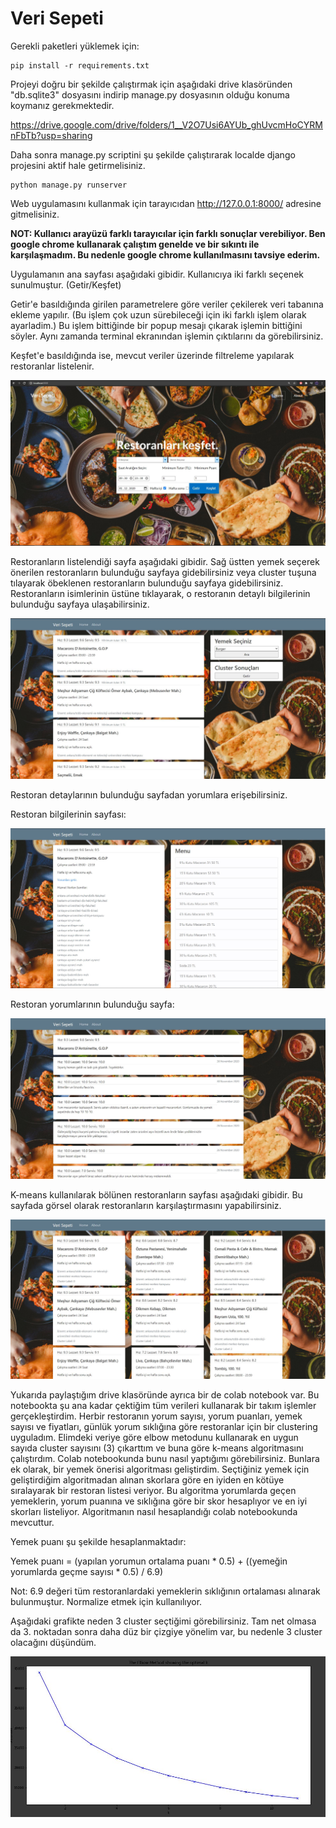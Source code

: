 # Veri Sepeti

Gerekli paketleri yüklemek için:

```
pip install -r requirements.txt
```

Projeyi doğru bir şekilde çalıştırmak için aşağıdaki drive klasöründen "db.sqlite3" dosyasını indirip manage.py dosyasının olduğu konuma koymanız gerekmektedir.

https://drive.google.com/drive/folders/1__V2O7Usi6AYUb_ghUvcmHoCYRMnFbTb?usp=sharing

Daha sonra manage.py scriptini şu şekilde çalıştırarak localde django projesini aktif hale getirmelisiniz.

```
python manage.py runserver
```

Web uygulamasını kullanmak için tarayıcıdan http://127.0.0.1:8000/ adresine gitmelisiniz.

**NOT: Kullanıcı arayüzü farklı tarayıcılar için farklı sonuçlar verebiliyor. Ben google chrome kullanarak çalıştım genelde ve bir sıkıntı ile karşılaşmadım. Bu nedenle google chrome kullanılmasını tavsiye ederim.**

Uygulamanın ana sayfası aşağıdaki gibidir. Kullanıcıya iki farklı seçenek sunulmuştur. (Getir/Keşfet)

Getir'e basıldığında girilen parametrelere göre veriler çekilerek veri tabanına ekleme yapılır. (Bu işlem çok uzun sürebileceği için iki farklı işlem olarak ayarladim.) Bu işlem bittiğinde bir popup mesajı çıkarak işlemin bittiğini söyler. Aynı zamanda terminal ekranından işlemin çıktılarını da görebilirsiniz.

Keşfet'e basıldığında ise, mevcut veriler üzerinde filtreleme yapılarak restoranlar listelenir.

![Screenshot](ss/home_page.JPG)


Restoranların listelendiği sayfa aşağıdaki gibidir. Sağ üstten yemek seçerek önerilen restoranların bulunduğu sayfaya gidebilirsiniz veya cluster tuşuna tılayarak öbeklenen restoranların bulunduğu sayfaya gidebilirsiniz. Restoranların isimlerinin üstüne tıklayarak, o restoranın detaylı bilgilerinin bulunduğu sayfaya ulaşabilirsiniz.

![Screenshot](ss/res_list_page.JPG)


Restoran detaylarının bulunduğu sayfadan yorumlara erişebilirsiniz.

Restoran bilgilerinin sayfası:

![Screenshot](ss/res_detail_page.JPG)


Restoran yorumlarının bulunduğu sayfa:

![Screenshot](ss/comments_page.JPG)


K-means kullanılarak bölünen restoranların sayfası aşağıdaki gibidir. Bu sayfada görsel olarak restoranların karşılaştırmasını yapabilirsiniz.

![Screenshot](ss/cluster_page.JPG)


Yukarıda paylaştığım drive klasöründe ayrıca bir de colab notebook var. Bu notebookta şu ana kadar çektiğim tüm verileri kullanarak bir takım işlemler gerçekleştirdim.
Herbir restoranın yorum sayısı, yorum puanları, yemek sayısı ve fiyatları, günlük yorum sıklığına göre restoranlar için bir clustering uyguladım.
Elimdeki veriye göre elbow metodunu kullanarak en uygun sayıda cluster sayısını (3) çıkarttım ve buna göre k-means algoritmasını çalıştırdım. Colab notebookunda bunu nasıl yaptığımı görebilirsiniz.
Bunlara ek olarak, bir yemek önerisi algoritması geliştirdim. Seçtiğiniz yemek için geliştirdiğim algoritmadan alınan skorlara göre en iyiden en kötüye sıralayarak bir restoran listesi veriyor. Bu algoritma yorumlarda geçen yemeklerin, yorum puanına ve sıklığına göre bir skor hesaplıyor ve en iyi skorları listeliyor. Algoritmanın nasıl hesaplandığı colab notebookunda mevcuttur.

Yemek puanı şu şekilde hesaplanmaktadır:

Yemek puanı = (yapılan yorumun ortalama puanı * 0.5) + ((yemeğin yorumlarda geçme sayısı * 0.5) / 6.9)

Not: 6.9 değeri tüm restoranlardaki yemeklerin sıklığının ortalaması alınarak bulunmuştur. Normalize etmek için kullanılıyor.

Aşağıdaki grafikte neden 3 cluster seçtiğimi görebilirsiniz. Tam net olmasa da 3. noktadan sonra daha düz bir çizgiye yönelim var, bu nedenle 3 cluster olacağını düşündüm.

![Screenshot](ss/elbow.JPG)
